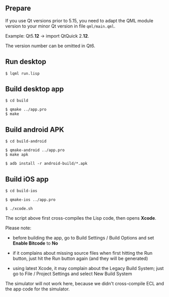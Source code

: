 
Prepare
-------

If you use Qt versions prior to 5.15, you need to adapt the QML module version
to your minor Qt version in file `qml/main.qml`.

Example: Qt5.**12** -> import QtQuick 2.**12**.

The version number can be omitted in Qt6.



Run desktop
-----------
```
$ lqml run.lisp
```


Build desktop app
-----------------
```
$ cd build

$ qmake ../app.pro
$ make
```


Build android APK
-----------------
```
$ cd build-android

$ qmake-android ../app.pro
$ make apk

$ adb install -r android-build/*.apk
```


Build iOS app
-------------
```
$ cd build-ios

$ qmake-ios ../app.pro

$ ./xcode.sh
```
The script above first cross-compiles the Lisp code, then opens **Xcode**.

Please note:

* before building the app, go to Build Settings / Build Options and set
  **Enable Bitcode** to **No**

* if it complains about missing source files when first hitting the Run button,
  just hit the Run button again (and they will be generated)

* using latest Xcode, it may complain about the Legacy Build System; just go to
  File / Project Settings and select New Build System

The simulator will not work here, because we didn't cross-compile ECL and
the app code for the simulator.

